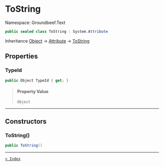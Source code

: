 # ToString

Namespace: Groundbeef.Text

```csharp
public sealed class ToString : System.Attribute
```

Inheritance [Object](https://docs.microsoft.com/en-us/dotnet/api/system.object) → [Attribute](https://docs.microsoft.com/en-us/dotnet/api/system.attribute) → [ToString](ToString.md)

## Properties

### TypeId

```csharp
public Object TypeId { get; }
```

> #### Property Value
> 
> `Object`<br>
> 

---

## Constructors

### ToString()

```csharp
public ToString()
```

> 

---

[`< Index`](..\index.md)
